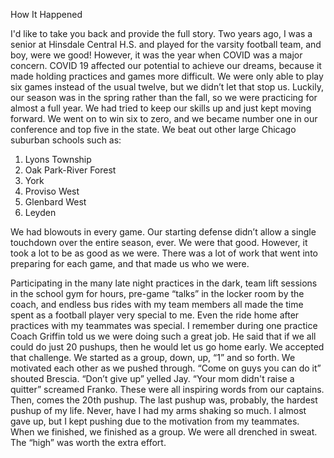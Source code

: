 How It Happened

I'd like to take you back and provide the full story. Two years ago, I was a senior at Hinsdale Central H.S. and played for the varsity football team, and boy, were we good! However, it was the year when COVID was a major concern. COVID 19 affected our potential to achieve our dreams, because it made holding practices and games more difficult. We were only able to play six games instead of the usual twelve, but we didn’t let that stop us.  Luckily, our season was in the spring rather than the fall, so we were practicing for almost a full year.  We had tried to keep our skills up and just kept moving forward.  We went on to win six to zero, and we became number one in our conference and top five in the state. We beat out other large Chicago suburban schools such as:


1. Lyons Township
2. Oak Park-River Forest
3. York
4. Proviso West
5. Glenbard West
6. Leyden

We had blowouts in every game. Our starting defense didn’t allow a single touchdown over the entire season, ever. We were that good. However, it took a lot to be as good as we were. There was a lot of work that went into preparing for each game, and that made us who we were. 


Participating in the many late night practices in the dark, team lift sessions in the school gym for hours, pre-game “talks” in the locker room by the coach, and endless bus rides with my team members all made the time spent as a football player very special to me. Even the ride home after practices with my teammates was special. I remember during one practice Coach Griffin told us we were doing such a great job. He said that if we all could do just 20 pushups, then he would let us go home early. We accepted that challenge. We started as a group, down, up, “1” and so forth. We motivated each other as we pushed through. “Come on guys you can do it” shouted Brescia. “Don’t give up” yelled Jay. “Your mom didn't raise a quitter” screamed Franko. These were all inspiring words from our captains. Then, comes the 20th pushup. The last pushup was, probably, the hardest pushup of my life. Never, have I had my arms shaking so much. I almost gave up, but I kept pushing due to the motivation from my teammates. When we finished, we finished as a group. We were all drenched in sweat. The “high” was worth the extra effort.



